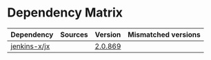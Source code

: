 # Dependency Matrix

Dependency | Sources | Version | Mismatched versions
---------- | ------- | ------- | -------------------
[jenkins-x/jx](https://github.com/jenkins-x/jx) |  | [2.0.869](https://github.com/jenkins-x/jx/releases/tag/v2.0.869) | 
